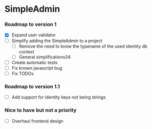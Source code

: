 # SimpleAdmin
### Roadmap to version 1

- [x] Expand user validator
- [ ] Simplify adding the SimpleAdmin to a project
  - [ ] Remove the need to know the typename of the used identity db context
  - [ ] General simplifications34
- [ ] Create automatic tests
- [ ] Fix known javascript bug
- [ ] Fix TODOs
  
### Roadmap to version 1.1

- [ ] Add support for identity keys not being strings

### Nice to have but not a priority

-[ ] Overhaul frontend design 